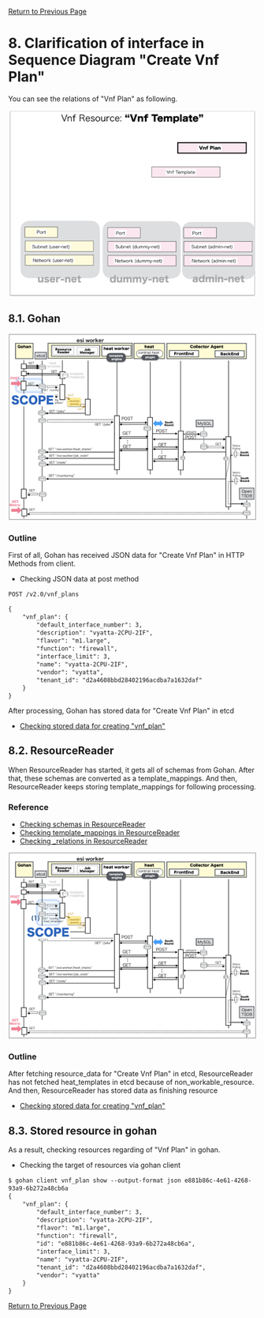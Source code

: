 [Return to Previous Page](00_firewall.md)

# 8. Clarification of interface in Sequence Diagram "Create Vnf Plan"
You can see the relations of "Vnf Plan" as following.

![Vnf Plan](resource/gohan_investigate_for_firewall.009.png)


## 8.1. Gohan

![scope](../images/ESI_Sequence_diagram.002.png)

### Outline
First of all, Gohan has received JSON data for "Create Vnf Plan" in HTTP Methods from client.

* Checking JSON data at post method
```
POST /v2.0/vnf_plans
```
```
{
    "vnf_plan": {
        "default_interface_number": 3,
        "description": "vyatta-2CPU-2IF",
        "flavor": "m1.large",
        "function": "firewall",
        "interface_limit": 3,
        "name": "vyatta-2CPU-2IF",
        "vendor": "vyatta",
        "tenant_id": "d2a4608bbd28402196acdba7a1632daf"
    }
}
```
After processing, Gohan has stored data for "Create Vnf Plan" in etcd

* [Checking stored data for creating "vnf_plan"](stored_in_etcd/01_Gohan/CreateVnfPlan_01.md)


## 8.2. ResourceReader
When ResourceReader has started, it gets all of schemas from Gohan.
After that, these schemas are converted as a template_mappings.
And then, ResourceReader keeps storing template_mappings for following processing.

### Reference
* [Checking schemas in ResourceReader](../memo/schemas.txt)
* [Checking template_mappings in ResourceReader](../memo/template_mappings.md)
* [Checking _relations in ResourceReader](../memo/_relations.md)

![scope](../images/ESI_Sequence_diagram.003.png)

### Outline
After fetching resource_data for "Create Vnf Plan" in etcd, ResourceReader has not fetched heat_templates in etcd because of non_workable_resource.
And then, ResourceReader has stored data as finishing resource

* [Checking stored data for creating "vnf_plan"](stored_in_etcd/00_ResourceReader/CreateVnfPlan_01.md)


## 8.3. Stored resource in gohan
As a result, checking resources regarding of "Vnf Plan" in gohan.

* Checking the target of resources via gohan client
```
$ gohan client vnf_plan show --output-format json e881b86c-4e61-4268-93a9-6b272a48cb6a
{
    "vnf_plan": {
        "default_interface_number": 3,
        "description": "vyatta-2CPU-2IF",
        "flavor": "m1.large",
        "function": "firewall",
        "id": "e881b86c-4e61-4268-93a9-6b272a48cb6a",
        "interface_limit": 3,
        "name": "vyatta-2CPU-2IF",
        "tenant_id": "d2a4608bbd28402196acdba7a1632daf",
        "vendor": "vyatta"
    }
}
```

[Return to Previous Page](00_firewall.md)

